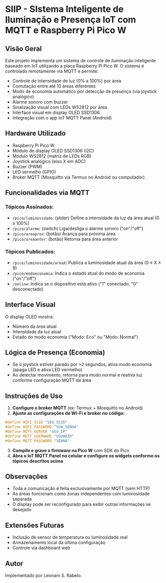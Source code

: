 # SIIP - SIstema Inteligente de Iluminação e Presença IoT com MQTT e Raspberry Pi Pico W

## Visão Geral

Este projeto implementa um sistema de controle de iluminação inteligente baseado em IoT utilizando a placa Raspberry Pi Pico W. O sistema é controlado remotamente via MQTT e permite:

* Controle de intensidade de luz (0% a 100%) por área
* Comutação entre até 10 áreas diferentes
* Modo de economia automático por detecção de presença (via joystick analógico)
* Alarme sonoro com buzzer
* Sinalização visual com LEDs WS2812 por área
* Interface visual em display OLED SSD1306
* Integração com o app IoT MQTT Panel (Android)

## Hardware Utilizado

* Raspberry Pi Pico W
* Módulo de display OLED SSD1306 (I2C)
* Módulo WS2812 (matriz de LEDs RGB)
* Joystick analógico (eixo X em ADC)
* Buzzer (PWM)
* LED vermelho (GPIO)
* Broker MQTT (Mosquitto via Termux no Android ou computador)

## Funcionalidades via MQTT

### Tópicos Assinados:

* `/pico/luminosidade`: (slider) Define a intensidade da luz da área atual (0 a 100%)
* `/pico/alarme`: (switch) Liga/desliga o alarme sonoro ("on"/"off")
* `/pico/areaprox`: (botão) Avança para próxima área
* `/pico/areaanter`: (botão) Retorna para área anterior

### Tópicos Publicados:

* `/pico/luminosidade/areaX`: Publica a luminosidade atual da área (0 ≤ X ≤ 9)
* `/pico/modoeconomia`: Indica o estado atual do modo de economia ("on"/"off")
* `/online`: Indica se o dispositivo está ativo ("1" conectado, "0" desconectado)

## Interface Visual

O display OLED mostra:

* Número da área atual
* Intensidade da luz atual
* Estado do modo economia ("Modo: Eco" ou "Modo: Normal")

## Lógica de Presença (Economia)

* Se o joystick estiver parado por >2 segundos, ativa modo economia (apaga LED e ativa LED vermelho)
* Ao detectar movimento, retorna para modo normal e reativa luz conforme configuração MQTT da área

## Instruções de Uso

1. **Configure o broker MQTT** (ex: Termux + Mosquitto no Android)
2. **Ajuste as configurações de Wi-Fi e broker no código:**

```c
#define WIFI_SSID "SEU_SSID"
#define WIFI_PASSWORD "SUA_SENHA"
#define MQTT_SERVER "SEU_IP"
#define MQTT_USERNAME "USUARIO"
#define MQTT_PASSWORD "SENHA"
```

3. **Compile e grave o firmware na Pico W** com SDK do Pico
4. **Abra o IoT MQTT Panel no celular e configure os widgets conforme os tópicos descritos acima**

## Observações

* Toda a comunicação é feita exclusivamente por MQTT (sem HTTP)
* As áreas funcionam como zonas independentes com luminosidade separada
* O display pode ser reconfigurado para exibir outras informações se desejado

## Extensões Futuras

* Inclusão de sensor de temperatura ou luminosidade real
* Armazenamento local da última configuração
* Controle via dashboard web

## Autor

Implementado por Leonam S. Rabelo.